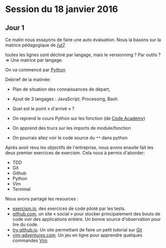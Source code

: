 # Session du 18 janvier 2016

## Jour 1

Ce matin nous essayons de faire une auto évaluation. Nous la basons sur la
matrice pédagogique de [/ut7](https://ut7.fr).

toutes les lignes sont décliné par langage, mais le versionning ? Par outils ?
=> Une matrice par langage.

On va commencé par [Python](https://www.python.org/)

Debrief de la matinée:

- Plan de situation des connaissances de départ,
- Ajout de 3 langages : JavaScript, Processing, Bash
- Quel est le point « d'arrivé » ?

- On reprend le cours Python sur les fonction (de [Code Academy](https://www.codecademy.com/))
- On apprend des trucs sur les imports de module/fonction
- On pourrais allez voir le code source du `**` dans python


Après avoir revu les objectifs de l'entreprise, nous avons ensuite fait les deux
premier exercices de exercism. Cela nous à permis d'aborder:
- TDD
- Git
- Github
- Python
- Vim
- Terminal

Nous avons partagé les resources :

- [exercism.io](http://exercism.io), des exercices de code piloté par les tests.
- [github.com](http://github.com), un site « social » pour stocker
  principalement des bouts de code voir des applications entière. Un bonne
  source d'observation pour lire du code.
- [try.github.io](http://try.github.io). Un site permettant de faire un petit
  tutorial sur [Git](http://git-scm.com)
- [vim-adventures.com](http://vim-adventures.com). Un jeu en ligne pour
  apprendre quelques commandes [Vim](http://vim.org).
